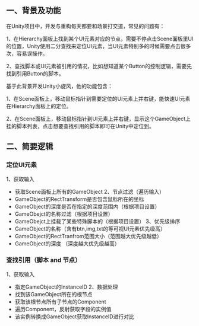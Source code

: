 ## 一、背景及功能
在Unity项目中，开发与重构每天都要和场景打交道，常见的问题有：

1、在Hierarchy面板上找到某个UI元素对应的节点，需要不停点击Scene面板里UI的位置，Unity使用二分查找来定位UI元素，当UI元素特别多的时候需要点击很多次，容易误操作。

2、查找脚本或UI元素被引用的情况，比如想知道某个Button的控制逻辑，需要先找到引用Button的脚本。

基于此背景开发Unity小旋风，他的功能包含：

1、在Scene面板上，移动鼠标指针到需要定位的UI元素上并右键，能快速UI元素在Hierarchy面板上的定位。

2、在Scene面板上，移动鼠标指针到UI元素上并右键，显示这个GameObject上挂的脚本列表，点击想要查找引用的脚本即可在Unity中定位到。

## 二、简要逻辑
### 定位UI元素
1、获取输入
- 获取Scene面板上所有的GameObject
2、节点过滤（遍历输入）
- GameObject的RectTransform是否包含鼠标所在的坐标
- GameObject的深度是否在指定的深度范围内（根据项目设置）
- GameObejct的名称过滤（根据项目设置）
- GameObejct上挂载了某些特殊脚本的（根据项目设置）
3、优先级排序
- GameObject的名称（含有btn,img,txt的等可视UI元素优先级高）
- GameObject的RectTranfrom范围大小（范围越大优先级越低）
- GameObject的深度 （深度越大优先级越高）
### 查找引用（脚本 and 节点）
1、获取输入
- 指定GameObject的InstanceID
2、数据处理
- 找到该GameObject所在的根节点
- 获取该根节点所有子节点的Component
- 遍历Component，反射获取字段的实例值
- 该实例转换成GameObject获取InstanceID进行对比
